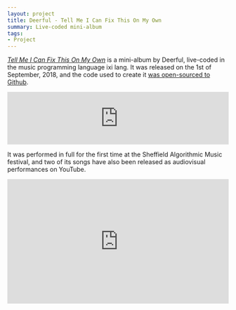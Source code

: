 ```yaml
---
layout: project
title: Deerful - Tell Me I Can Fix This On My Own
summary: Live-coded mini-album
tags:
- Project
---
```


<a href="https://deerful.bandcamp.com/album/tell-me-i-can-fix-this-on-my-own"><i>Tell Me I Can Fix This On My Own</i></a> is a mini-album by Deerful, live-coded in the music programming language ixi lang. It was released on the 1st of September, 2018, and the code used to create it <a href="https://github.com/emmawinston/tell-me-i-can-fix-this-on-my-own">was open-sourced to Github</a>. 

<center><iframe style="border: 0; width: 100%; height: 120px;" src="https://bandcamp.com/EmbeddedPlayer/album=2679872778/size=large/bgcol=ffffff/linkcol=2ebd35/tracklist=false/artwork=small/transparent=true/" seamless><a href="http://deerful.bandcamp.com/album/tell-me-i-can-fix-this-on-my-own">Tell Me I Can Fix This on My Own by Deerful</a></iframe></center>

It was performed in full for the first time at the Sheffield Algorithmic Music festival, and two of its songs have also been released as audiovisual performances on YouTube.

<style>.embed-container { position: relative; padding-bottom: 56.25%; height: 0; overflow: hidden; max-width: 100%; } .embed-container iframe, .embed-container object, .embed-container embed { position: absolute; top: 0; left: 0; width: 100%; height: 100%; }</style><div class='embed-container'><iframe src='https://www.youtube.com/embed/MJSRAuPQoA8' frameborder='0' allowfullscreen></iframe></div>